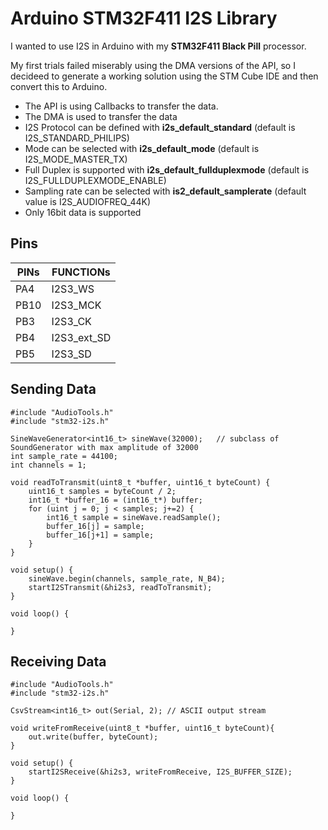 # Arduino STM32F411 I2S Library

I wanted to use I2S in Arduino with my __STM32F411 Black Pill__ processor. 

My first trials failed miserably using the DMA versions of the API, so I decideed to generate a working solution using the STM Cube IDE and then convert this to Arduino.

- The API is using Callbacks to transfer the data.
- The DMA is used to transfer the data
- I2S Protocol can be defined with __i2s_default_standard__ (default is I2S_STANDARD_PHILIPS)
- Mode can be selected with __i2s_default_mode__ (default is I2S_MODE_MASTER_TX)
- Full Duplex is supported with __i2s_default_fullduplexmode__ (default is I2S_FULLDUPLEXMODE_ENABLE)
- Sampling rate can be selected with __is2_default_samplerate__ (default value is I2S_AUDIOFREQ_44K) 
- Only 16bit data is supported

## Pins

PINs  |	FUNCTIONs 
------|------------	
PA4	  | I2S3_WS	
PB10  |	I2S3_MCK	
PB3	  | I2S3_CK	
PB4	  | I2S3_ext_SD	
PB5	  | I2S3_SD	


## Sending Data

```
#include "AudioTools.h"
#include "stm32-i2s.h"

SineWaveGenerator<int16_t> sineWave(32000);   // subclass of SoundGenerator with max amplitude of 32000
int sample_rate = 44100;
int channels = 1;

void readToTransmit(uint8_t *buffer, uint16_t byteCount) {
	uint16_t samples = byteCount / 2;
	int16_t *buffer_16 = (int16_t*) buffer;
	for (uint j = 0; j < samples; j+=2) {
		int16_t sample = sineWave.readSample();
		buffer_16[j] = sample;
		buffer_16[j+1] = sample;
	}
}

void setup() {
	sineWave.begin(channels, sample_rate, N_B4);
	startI2STransmit(&hi2s3, readToTransmit);
}

void loop() {

}
```


## Receiving Data

```
#include "AudioTools.h"
#include "stm32-i2s.h"

CsvStream<int16_t> out(Serial, 2); // ASCII output stream 

void writeFromReceive(uint8_t *buffer, uint16_t byteCount){
	out.write(buffer, byteCount);
}

void setup() {
	startI2SReceive(&hi2s3, writeFromReceive, I2S_BUFFER_SIZE);
}

void loop() {

}

```
